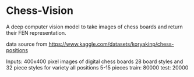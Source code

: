 # Chess-Vision
A deep computer vision model to take images of chess boards and return their FEN representation.

data source from https://www.kaggle.com/datasets/koryakinp/chess-positions

Inputs: 400x400 pixel images of digital chess boards
        28 board styles and 32 piece styles for variety
        all positions 5-15 pieces
        train: 80000  test: 20000